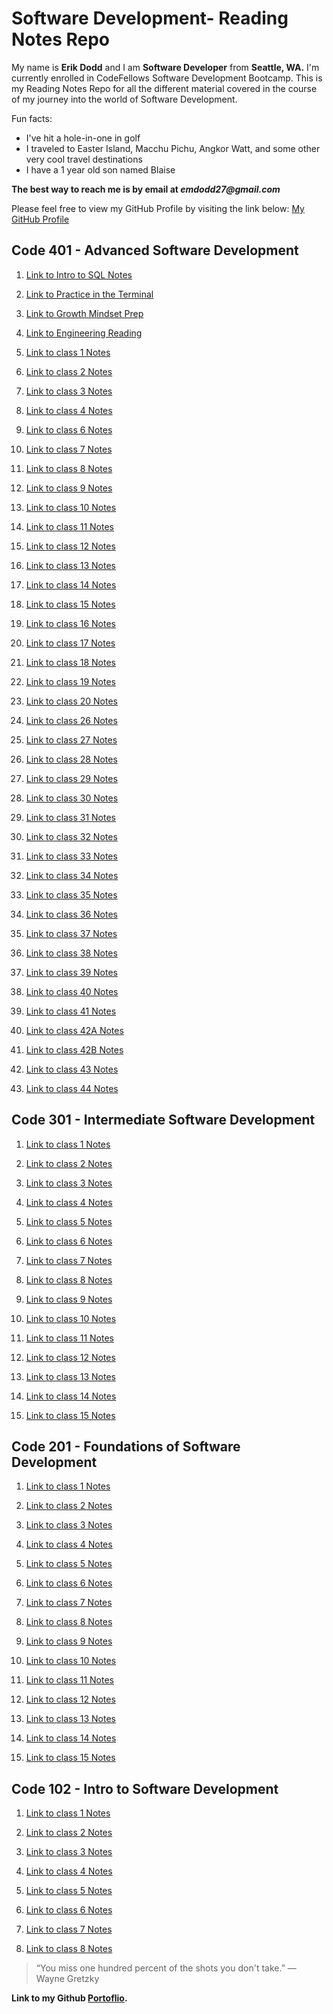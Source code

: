 # Software Development- Reading Notes Repo

My name is **Erik Dodd** and I am **Software Developer** from **Seattle, WA.** I'm currently enrolled in CodeFellows Software Development Bootcamp. This is my Reading Notes Repo for all the different material covered in the course of my journey into the world of Software Development.

Fun facts:

- I've hit a hole-in-one in golf
- I traveled to Easter Island, Macchu Pichu, Angkor Watt, and some other very cool travel destinations
- I have a 1 year old son named Blaise

**The best way to reach me is by email at _emdodd27@gmail.com_**

Please feel free to view my GitHub Profile by visiting the link below:
[My GitHub Profile](https://github.com/ErikDodd)

## **Code 401 - Advanced Software Development**

1. [Link to Intro to SQL Notes](https://erikdodd.github.io/reading-notes/401preworksql)

2. [Link to Practice in the Terminal](https://erikdodd.github.io/reading-notes/401preworkterminal)

3. [Link to Growth Mindset Prep](https://erikdodd.github.io/reading-notes/401preworkgrowth)

4. [Link to Engineering Reading](https://erikdodd.github.io/reading-notes/401preworkengineering)

5. [Link to class 1 Notes](https://erikdodd.github.io/reading-notes/401class1)

6. [Link to class 2 Notes](https://erikdodd.github.io/reading-notes/401class2)

7. [Link to class 3 Notes](https://erikdodd.github.io/reading-notes/401class3)

8. [Link to class 4 Notes](https://erikdodd.github.io/reading-notes/401class4)

9. [Link to class 6 Notes](https://erikdodd.github.io/reading-notes/401class6)

10. [Link to class 7 Notes](https://erikdodd.github.io/reading-notes/401class7)

11. [Link to class 8 Notes](https://erikdodd.github.io/reading-notes/401class8)

12. [Link to class 9 Notes](https://erikdodd.github.io/reading-notes/401class9)

13. [Link to class 10 Notes](https://erikdodd.github.io/reading-notes/401class10)

14. [Link to class 11 Notes](https://erikdodd.github.io/reading-notes/401class11)

15. [Link to class 12 Notes](https://erikdodd.github.io/reading-notes/401class12)

16. [Link to class 13 Notes](https://erikdodd.github.io/reading-notes/401class13)

17. [Link to class 14 Notes](https://erikdodd.github.io/reading-notes/401class14) 

18. [Link to class 15 Notes](https://erikdodd.github.io/reading-notes/401class15)

19. [Link to class 16 Notes](https://erikdodd.github.io/reading-notes/401class16)

20. [Link to class 17 Notes](https://erikdodd.github.io/reading-notes/401class17)

21. [Link to class 18 Notes](https://erikdodd.github.io/reading-notes/401class18)

22. [Link to class 19 Notes](https://erikdodd.github.io/reading-notes/401class19)

23. [Link to class 20 Notes](https://erikdodd.github.io/reading-notes/401class20)

24. [Link to class 26 Notes](https://erikdodd.github.io/reading-notes/401class26)

25. [Link to class 27 Notes](https://erikdodd.github.io/reading-notes/401class27)

26. [Link to class 28 Notes](https://erikdodd.github.io/reading-notes/401class28)

27. [Link to class 29 Notes](https://erikdodd.github.io/reading-notes/401class29)

28. [Link to class 30 Notes](https://erikdodd.github.io/reading-notes/401class30)

29. [Link to class 31 Notes](https://erikdodd.github.io/reading-notes/401class31)

30. [Link to class 32 Notes](https://erikdodd.github.io/reading-notes/401class32)

31. [Link to class 33 Notes](https://erikdodd.github.io/reading-notes/401class33)

32. [Link to class 34 Notes](https://erikdodd.github.io/reading-notes/401class34)

33. [Link to class 35 Notes](https://erikdodd.github.io/reading-notes/401class35)

34. [Link to class 36 Notes](https://erikdodd.github.io/reading-notes/401class36)

35. [Link to class 37 Notes](https://erikdodd.github.io/reading-notes/401class37)

36. [Link to class 38 Notes](https://erikdodd.github.io/reading-notes/401class38)

37. [Link to class 39 Notes](https://erikdodd.github.io/reading-notes/401class39)

38. [Link to class 40 Notes](https://erikdodd.github.io/reading-notes/401class40)

39. [Link to class 41 Notes](https://erikdodd.github.io/reading-notes/401class41)

40. [Link to class 42A Notes](https://erikdodd.github.io/reading-notes/401class42A)

41. [Link to class 42B Notes](https://erikdodd.github.io/reading-notes/401class42B)

41. [Link to class 43 Notes](https://erikdodd.github.io/reading-notes/401class43)

42. [Link to class 44 Notes](https://erikdodd.github.io/reading-notes/401class44)

## **Code 301 - Intermediate Software Development**

1. [Link to class 1 Notes](https://erikdodd.github.io/reading-notes/301class1)

2. [Link to class 2 Notes](https://erikdodd.github.io/reading-notes/301class2)

3. [Link to class 3 Notes](https://erikdodd.github.io/reading-notes/301class3)

4. [Link to class 4 Notes](https://erikdodd.github.io/reading-notes/301class4)

5. [Link to class 5 Notes](https://erikdodd.github.io/reading-notes/301class5)

6. [Link to class 6 Notes](https://erikdodd.github.io/reading-notes/301class6)

7. [Link to class 7 Notes](https://erikdodd.github.io/reading-notes/301class7)

8. [Link to class 8 Notes](https://erikdodd.github.io/reading-notes/301class8)

9. [Link to class 9 Notes](https://erikdodd.github.io/reading-notes/301class9)

10. [Link to class 10 Notes](https://erikdodd.github.io/reading-notes/301class10)

11. [Link to class 11 Notes](https://erikdodd.github.io/reading-notes/301class11)

12. [Link to class 12 Notes](https://erikdodd.github.io/reading-notes/301class12)

13. [Link to class 13 Notes](https://erikdodd.github.io/reading-notes/301class13)

14. [Link to class 14 Notes](https://erikdodd.github.io/reading-notes/301class14)

15. [Link to class 15 Notes](https://erikdodd.github.io/reading-notes/301class15)

## **Code 201 - Foundations of Software Development**

1. [Link to class 1 Notes](https://erikdodd.github.io/reading-notes/201class1)

2. [Link to class 2 Notes](https://erikdodd.github.io/reading-notes/201class2)

3. [Link to class 3 Notes](https://erikdodd.github.io/reading-notes/201class3)

4. [Link to class 4 Notes](https://erikdodd.github.io/reading-notes/201class4)

5. [Link to class 5 Notes](https://erikdodd.github.io/reading-notes/201class5)

6. [Link to class 6 Notes](https://erikdodd.github.io/reading-notes/201class6)

7. [Link to class 7 Notes](https://erikdodd.github.io/reading-notes/201class7)

8. [Link to class 8 Notes](https://erikdodd.github.io/reading-notes/201class8)

9. [Link to class 9 Notes](https://erikdodd.github.io/reading-notes/201class9)

10. [Link to class 10 Notes](https://erikdodd.github.io/reading-notes/201class10)

11. [Link to class 11 Notes](https://erikdodd.github.io/reading-notes/201class11)

12. [Link to class 12 Notes](https://erikdodd.github.io/reading-notes/201class12)

13. [Link to class 13 Notes](https://erikdodd.github.io/reading-notes/201class13)

14. [Link to class 14 Notes](https://erikdodd.github.io/reading-notes/201class14)

15. [Link to class 15 Notes](https://erikdodd.github.io/reading-notes/201class15)

## **Code 102 - Intro to Software Development**

1. [Link to class 1 Notes](https://erikdodd.github.io/reading-notes/class1)

2. [Link to class 2 Notes](https://erikdodd.github.io/reading-notes/class2)

3. [Link to class 3 Notes](https://erikdodd.github.io/reading-notes/class3)

4. [Link to class 4 Notes](https://erikdodd.github.io/reading-notes/class4)

5. [Link to class 5 Notes](https://erikdodd.github.io/reading-notes/class5)

6. [Link to class 6 Notes](https://erikdodd.github.io/reading-notes/class6)

7. [Link to class 7 Notes](https://erikdodd.github.io/reading-notes/class7)

8. [Link to class 8 Notes](https://erikdodd.github.io/reading-notes/class8)

> “You miss one hundred percent of the shots you don't take.”
― Wayne Gretzky

**Link to my Github [Portoflio](https://github.com/ErikDodd/).**
